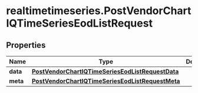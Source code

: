 # realtimetimeseries.PostVendorChartIQTimeSeriesEodListRequest

## Properties

Name | Type | Description | Notes
------------ | ------------- | ------------- | -------------
**data** | [**PostVendorChartIQTimeSeriesEodListRequestData**](PostVendorChartIQTimeSeriesEodListRequestData.md) |  | 
**meta** | [**PostVendorChartIQTimeSeriesEodListRequestMeta**](PostVendorChartIQTimeSeriesEodListRequestMeta.md) |  | [optional] 


